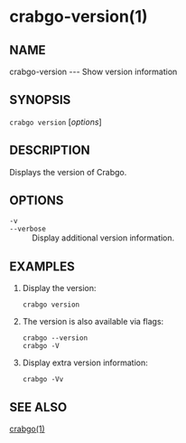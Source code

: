 # crabgo-version(1)

## NAME

crabgo-version --- Show version information

## SYNOPSIS

`crabgo version` [_options_]

## DESCRIPTION

Displays the version of Crabgo.

## OPTIONS

<dl>

<dt class="option-term" id="option-crabgo-version--v"><a class="option-anchor" href="#option-crabgo-version--v"></a><code>-v</code></dt>
<dt class="option-term" id="option-crabgo-version---verbose"><a class="option-anchor" href="#option-crabgo-version---verbose"></a><code>--verbose</code></dt>
<dd class="option-desc">Display additional version information.</dd>


</dl>

## EXAMPLES

1. Display the version:

       crabgo version

2. The version is also available via flags:

       crabgo --version
       crabgo -V

3. Display extra version information:

       crabgo -Vv

## SEE ALSO
[crabgo(1)](crabgo.html)
